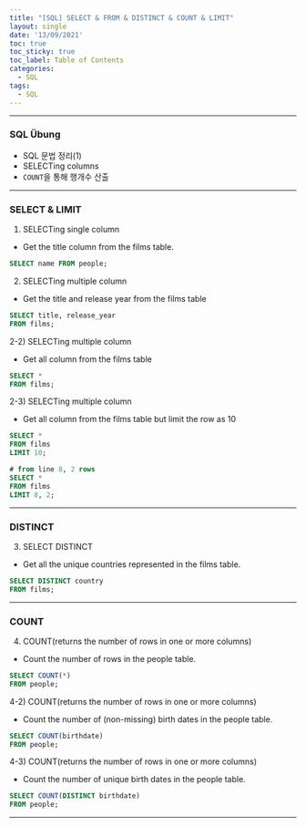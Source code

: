 ```yaml
---
title: "[SQL] SELECT & FROM & DISTINCT & COUNT & LIMIT"
layout: single
date: '13/09/2021'
toc: true
toc_sticky: true
toc_label: Table of Contents
categories:
  - SQL
tags:
  - SQL
---
```


---
### SQL Übung 
* SQL 문법 정리(1)
* SELECTing columns
* ```COUNT```을 통해 행개수 산출

---

### SELECT & LIMIT
1) SELECTing single column
* Get the title column from the films table.

```sql
SELECT name FROM people;
```

2) SELECTing multiple column
* Get the title and release year from the films table

```sql
SELECT title, release_year 
FROM films;
```

2-2) SELECTing multiple column
* Get all column from the films table

```sql
SELECT *
FROM films;
```

2-3) SELECTing multiple column
* Get all column from the films table but limit the row as 10

```sql
SELECT *
FROM films
LIMIT 10;

# from line 8, 2 rows
SELECT *
FROM films
LIMIT 8, 2;
```
---

### DISTINCT
3) SELECT DISTINCT
* Get all the unique countries represented in the films table.

```sql
SELECT DISTINCT country 
FROM films;
```
---

### COUNT
4) COUNT(returns the number of rows in one or more columns)
* Count the number of rows in the people table.

```sql
SELECT COUNT(*)
FROM people;
```

4-2) COUNT(returns the number of rows in one or more columns)
* Count the number of (non-missing) birth dates in the people table.

```sql
SELECT COUNT(birthdate)
FROM people;
```

4-3) COUNT(returns the number of rows in one or more columns)
* Count the number of unique birth dates in the people table.

```sql
SELECT COUNT(DISTINCT birthdate)
FROM people;
```

---
